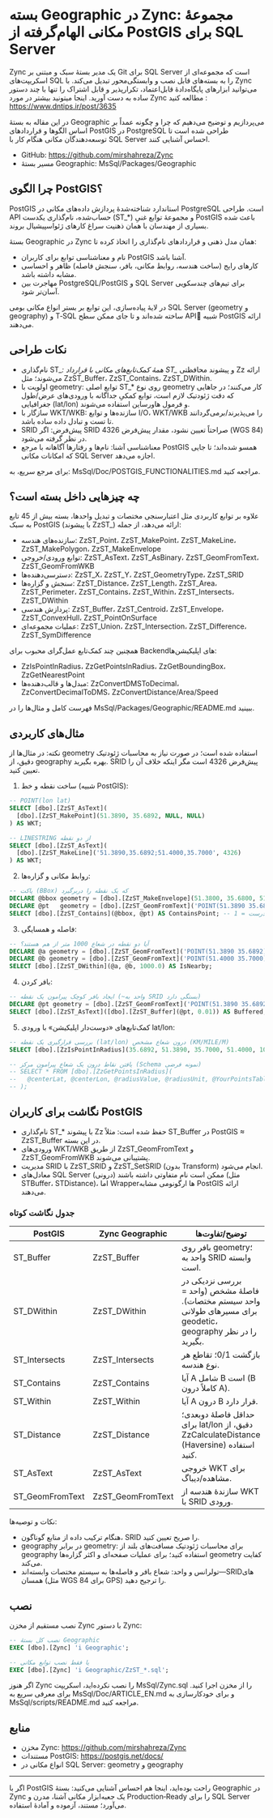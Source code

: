 # بسته Geographic در Zync: مجموعهٔ مکانی الهام‌گرفته از PostGIS برای SQL Server

Zync یک مدیر بستهٔ سبک و مبتنی بر Git برای SQL Server است که مجموعه‌ای از اسکریپت‌های SQL را به بسته‌های قابل نصب و وابستگی‌محور تبدیل می‌کند. با Zync می‌توانید ابزارهای پایگاه‌دادهٔ قابل‌اعتماد، تکرارپذیر و قابل اشتراک را تنها با چند دستور ساده به دست آورید.
اینجا میتونید بیشتر در مورد Zync مطالعه کنید : https://www.dntips.ir/post/3635

در این مقاله به بستهٔ Geographic می‌پردازیم و توضیح می‌دهیم که چرا و چگونه عمداً بر اساس الگوها و قراردادهای PostGIS در PostgreSQL طراحی شده است تا توسعه‌دهندگان مکانی هنگام کار با SQL Server احساس آشنایی کنند.

- GitHub: https://github.com/mirshahreza/Zync
- مسیر بستهٔ Geographic: MsSql/Packages/Geographic

## چرا الگوی PostGIS؟

PostGIS استاندارد شناخته‌شدهٔ پردازش داده‌های مکانی در PostgreSQL است. طراحی API حساب‌شده، نام‌گذاری یکدست (ST_*) و مجموعهٔ توابع غنیِ PostGIS باعث شده بسیاری از مهندسان با همان ذهنیت سراغ کارهای ژئواسپیشیال بروند.

بستهٔ Geographic در Zync همان مدل ذهنی و قراردادهای نام‌گذاری را اتخاذ کرده تا:
- نام و معناشناسی توابع برای کاربران PostGIS آشنا باشد.
- کارهای رایج (ساخت هندسه، روابط مکانی، بافر، سنجش فاصله) ظاهر و احساسی مشابه داشته باشد.
- مهاجرت بین PostgreSQL/PostGIS و SQL Server برای تیم‌های چندسکویی آسان‌تر شود.

در لایهٔ پیاده‌سازی، این توابع بر بستر انواع مکانی بومی SQL Server (geometry و geography) و T‑SQL ساخته شده‌اند و تا جای ممکن سطح APIِ شبیه PostGIS ارائه می‌دهند.

## نکات طراحی

- نام‌گذاری ST_*: همهٔ کمک‌تابع‌های مکانی با قرارداد ST_* و پیشوند محافظتی Zz ارائه می‌شوند؛ مثل ZzST_Buffer، ZzST_Contains، ZzST_DWithin.
- اولویت با geometry: توابع اصلی ST_* روی نوع geometry کار می‌کنند؛ در جاهایی که دقت ژئودتیک لازم است، توابع کمکیِ جداگانه با ورودی‌های عرض/طول جغرافیایی (lat/lon) و فرمول هاورساین استفاده می‌شوند.
- سازگار با WKT/WKB: سازنده‌ها و توابع I/O، WKT/WKB را می‌پذیرند/برمی‌گردانند تا تست و تبادل داده ساده باشد.
- SRID پیش‌فرض: اگر SRID صراحتاً تعیین نشود، مقدار پیش‌فرض 4326 (WGS 84) در نظر گرفته می‌شود.
- معناشناسی آشنا: نام‌ها و رفتارها آگاهانه با مرجع PostGIS همسو شده‌اند؛ تا جایی که امکانات مکانی SQL Server اجازه می‌دهد.

برای مرجع سریع، به: MsSql/Doc/POSTGIS_FUNCTIONALITIES.md مراجعه کنید.

## چه چیزهایی داخل بسته است؟

علاوه بر توابع کاربردی مثل اعتبارسنجی مختصات و تبدیل واحدها، بسته بیش از 45 تابع به سبک PostGIS (با پیشوند ZzST_) ارائه می‌دهد، از جمله:

- سازنده‌های هندسه: ZzST_Point، ZzST_MakePoint، ZzST_MakeLine، ZzST_MakePolygon، ZzST_MakeEnvelope
- توابع ورودی/خروجی: ZzST_AsText، ZzST_AsBinary، ZzST_GeomFromText، ZzST_GeomFromWKB
- دسترسی‌دهنده‌ها: ZzST_X، ZzST_Y، ZzST_GeometryType، ZzST_SRID
- سنجش و گزاره‌ها: ZzST_Distance، ZzST_Length، ZzST_Area، ZzST_Perimeter، ZzST_Contains، ZzST_Within، ZzST_Intersects، ZzST_DWithin
- پردازش هندسی: ZzST_Buffer، ZzST_Centroid، ZzST_Envelope، ZzST_ConvexHull، ZzST_PointOnSurface
- عملیات مجموعه‌ای: ZzST_Union، ZzST_Intersection، ZzST_Difference، ZzST_SymDifference

همچنین چند کمک‌تابع عمل‌گرای محبوب برای Backendهای اپلیکیشن‌ها:
- ZzIsPointInRadius، ZzGetPointsInRadius، ZzGetBoundingBox، ZzGetNearestPoint
- مبدل‌ها و قالب‌دهنده‌ها: ZzConvertDMSToDecimal، ZzConvertDecimalToDMS، ZzConvertDistance/Area/Speed

فهرست کامل و مثال‌ها را در MsSql/Packages/Geographic/README.md ببینید.

## مثال‌های کاربردی

نکته: در مثال‌ها از geometry استفاده شده است؛ در صورت نیاز به محاسبات ژئودتیک دقیق، از geography بهره بگیرید. SRID پیش‌فرض 4326 است مگر اینکه خلاف آن را تعیین کنید.

1) ساخت نقطه و خط (شبیه PostGIS):

```sql
-- POINT(lon lat)
SELECT [dbo].[ZzST_AsText](
  [dbo].[ZzST_MakePoint](51.3890, 35.6892, NULL, NULL)
) AS WKT;

-- LINESTRING از دو نقطه
SELECT [dbo].[ZzST_AsText](
  [dbo].[ZzST_MakeLine]('51.3890,35.6892;51.4000,35.7000', 4326)
) AS WKT;
```

2) روابط مکانی و گزاره‌ها:

```sql
-- پاکت (BBox) که یک نقطه را دربرگیرد
DECLARE @bbox geometry = [dbo].[ZzST_MakeEnvelope](51.3800, 35.6800, 51.4200, 35.7200, 4326);
DECLARE @pt   geometry = [dbo].[ZzST_GeomFromText]('POINT(51.3890 35.6892)', 4326);
SELECT [dbo].[ZzST_Contains](@bbox, @pt) AS ContainsPoint; -- 1 = درست، 0 = نادرست
```

3) فاصله و همسایگی:

```sql
-- آیا دو نقطه در شعاع 1000 متر از هم هستند؟
DECLARE @a geometry = [dbo].[ZzST_GeomFromText]('POINT(51.3890 35.6892)', 4326);
DECLARE @b geometry = [dbo].[ZzST_GeomFromText]('POINT(51.4000 35.7000)', 4326);
SELECT [dbo].[ZzST_DWithin](@a, @b, 1000.0) AS IsNearby;
```

4) بافر کردن:

```sql
-- ایجاد بافر کوچک پیرامون یک نقطه (~واحد به SRID بستگی دارد)
DECLARE @pt geometry = [dbo].[ZzST_GeomFromText]('POINT(51.3890 35.6892)', 4326);
SELECT [dbo].[ZzST_AsText]([dbo].[ZzST_Buffer](@pt, 0.01)) AS Buffered;
```

5) کمک‌تابع‌های «دوست‌دار اپلیکیشن» با ورودی lat/lon:

```sql
-- بررسی قرارگیری یک نقطه (lat/lon) درون شعاع مشخص (KM/MILE/M)
SELECT [dbo].[ZzIsPointInRadius](35.6892, 51.3890, 35.7000, 51.4000, 10, 'KM') AS InRadius;

-- یافتن نقاط درون یک شعاع پیرامون مرکز (Schema نمونه فرضی)
-- SELECT * FROM [dbo].[ZzGetPointsInRadius](
--   @centerLat, @centerLon, @radiusValue, @radiusUnit, @YourPointsTable
-- );
```

## نگاشت برای کاربران PostGIS

- نام‌گذاری ST_* با پیشوند Zz حفظ شده است: مثلاً ST_Buffer در PostGIS ≈ ZzST_Buffer در این بسته.
- ورودی‌های WKT/WKB از طریق ZzST_GeomFromText و ZzST_GeomFromWKB پشتیبانی می‌شوند.
- مدیریت SRID با ZzST_SRID و ZzST_SetSRID (بدون Transform) انجام می‌شود.
- معادل‌های SQL Server (درونی) ممکن است نام متفاوتی داشته باشند (مثل STBuffer، STDistance)، اما Wrapperها ارگونومی مشابه PostGIS ارائه می‌دهند.

### جدول نگاشت کوتاه

| PostGIS | Zync Geographic | توضیح/تفاوت‌ها |
|---|---|---|
| ST_Buffer | ZzST_Buffer | بافر روی geometry؛ واحد به SRID وابسته است. |
| ST_DWithin | ZzST_DWithin | بررسی نزدیکی در فاصلهٔ مشخص (واحد = واحد سیستم مختصات). برای مسیرهای طولانی geodetic، geography را در نظر بگیرید. |
| ST_Intersects | ZzST_Intersects | بازگشت 0/1؛ تقاطع هر نوع هندسه. |
| ST_Contains | ZzST_Contains | آیا A شامل B است (B کاملاً درون A). |
| ST_Within | ZzST_Within | آیا A درون B قرار دارد. |
| ST_Distance | ZzST_Distance | حداقل فاصلهٔ دوبعدی؛ برای lat/lon دقیق، از ZzCalculateDistance (Haversine) استفاده کنید. |
| ST_AsText | ZzST_AsText | خروجی WKT برای مشاهده/دیباگ. |
| ST_GeomFromText | ZzST_GeomFromText | سازندهٔ هندسه از WKT با SRID ورودی. |

نکات و توصیه‌ها:
- هنگام ترکیب داده از منابع گوناگون، SRID را صریح تعیین کنید.
- geography در برابر geometry: برای محاسبات ژئودتیک مسافت‌های بلند از geography استفاده کنید؛ برای عملیات صفحه‌ای و اکثر گزاره‌ها geometry کفایت می‌کند.
- تولرانس و واحد: شعاع بافر و فاصله‌ها به سیستم مختصات وابسته‌اند—SRIDهای همسان (مثل WGS 84 برای GPS) را ترجیح دهید.

## نصب

نصب مستقیم از مخزن Zync با دستور Zync:

```sql
-- نصب کل بستهٔ Geographic
EXEC [dbo].[Zync] 'i Geographic';

-- یا فقط نصب توابع مکانی
EXEC [dbo].[Zync] 'i Geographic/ZzST_*.sql';
```

اگر هنوز Zync را نصب نکرده‌اید، اسکریپت MsSql/Zync.sql را از مخزن اجرا کنید. برای معرفی سريع به MsSql/Doc/ARTICLE_EN.md و برای خودکارسازی به MsSql/scripts/README.md مراجعه کنید.

## منابع

- مخزن Zync: https://github.com/mirshahreza/Zync
- مستندات PostGIS: https://postgis.net/docs/
- انواع مکانی در SQL Server: geometry و geography

---

اگر با PostGIS راحت بوده‌اید، اینجا هم احساس آشنایی می‌کنید: بستهٔ Geographic در Zync یک جعبه‌ابزار مکانی آشنا، مدرن و Production‑Ready را برای SQL Server می‌آورد؛ مستند، آزموده و آمادهٔ استفاده.